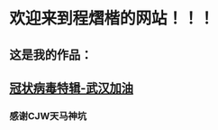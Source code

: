 # 欢迎来到程熠楷的网站！！！
## 这是我的作品：
## <a href="https://player.codemao.cn/w/39566608?user_id=1046539&scan_scene=community_workpage&exposure_scene=用户作品管理页" target="_blank">冠状病毒特辑-武汉加油</a>
### 感谢CJW天马神坑
